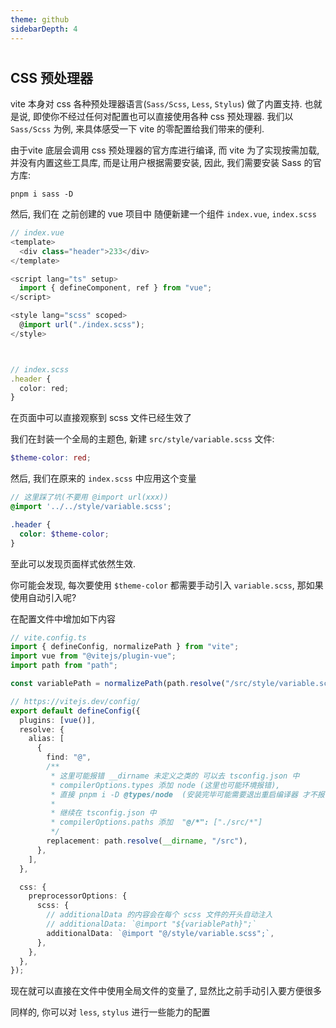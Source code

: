 ```yaml
---
theme: github
sidebarDepth: 4
---
```

#

## CSS 预处理器

vite 本身对 css 各种预处理器语言(`Sass/Scss`, `Less`, `Stylus`) 做了内置支持. 也就是说, 即使你不经过任何对配置也可以直接使用各种 css 预处理器. 我们以 `Sass/Scss` 为例, 来具体感受一下 vite 的零配置给我们带来的便利.

由于vite 底层会调用 css 预处理器的官方库进行编译, 而 vite 为了实现按需加载, 并没有内置这些工具库, 而是让用户根据需要安装, 因此, 我们需要安装 Sass 的官方库:

```
pnpm i sass -D
```

然后, 我们在 之前创建的 vue 项目中 随便新建一个组件 `index.vue`, `index.scss`

```ts
// index.vue
<template>
  <div class="header">233</div>
</template>

<script lang="ts" setup>
  import { defineComponent, ref } from "vue";
</script>

<style lang="scss" scoped>
  @import url("./index.scss");
</style>



// index.scss
.header {
  color: red;
}
```

在页面中可以直接观察到 scss 文件已经生效了

我们在封装一个全局的主题色, 新建 `src/style/variable.scss` 文件:

```scss
$theme-color: red;
```

然后, 我们在原来的 `index.scss` 中应用这个变量

```scss
// 这里踩了坑(不要用 @import url(xxx))
@import '../../style/variable.scss';

.header {
  color: $theme-color;
}
```

至此可以发现页面样式依然生效.

你可能会发现, 每次要使用 `$theme-color` 都需要手动引入 `variable.scss`, 那如果使用自动引入呢?

在配置文件中增加如下内容

```ts
// vite.config.ts
import { defineConfig, normalizePath } from "vite";
import vue from "@vitejs/plugin-vue";
import path from "path";

const variablePath = normalizePath(path.resolve("/src/style/variable.scss"));

// https://vitejs.dev/config/
export default defineConfig({
  plugins: [vue()],
  resolve: {
    alias: [
      {
        find: "@",
        /**
         * 这里可能报错 __dirname 未定义之类的 可以去 tsconfig.json 中
         * compilerOptions.types 添加 node (这里也可能环境报错),
         * 直接 pnpm i -D @types/node  (安装完毕可能需要退出重启编译器 才不报错)
         *
         * 继续在 tsconfig.json 中
         * compilerOptions.paths 添加  "@/*": ["./src/*"]
         */
        replacement: path.resolve(__dirname, "/src"),
      },
    ],
  },

  css: {
    preprocessorOptions: {
      scss: {
        // additionalData 的内容会在每个 scss 文件的开头自动注入
        // additionalData: `@import "${variablePath}";`
        additionalData: `@import "@/style/variable.scss";`,
      },
    },
  },
});
```

现在就可以直接在文件中使用全局文件的变量了, 显然比之前手动引入要方便很多

同样的, 你可以对 `less`, `stylus` 进行一些能力的配置
